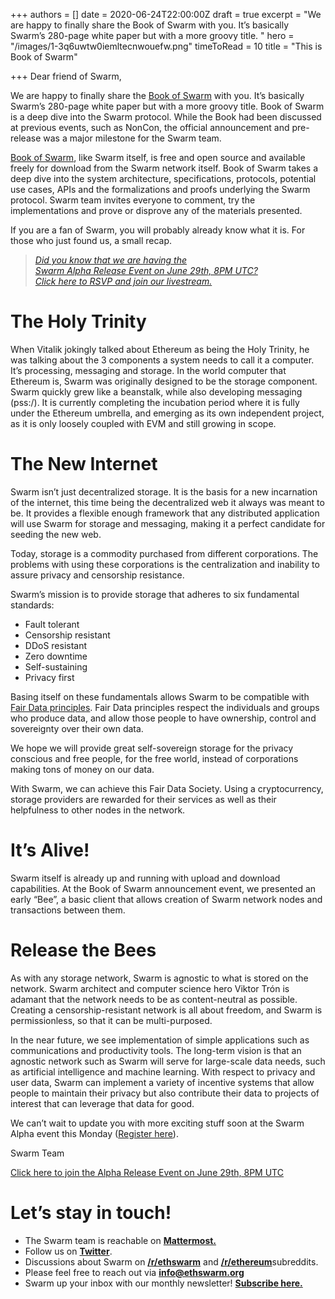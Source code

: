 +++
authors = []
date = 2020-06-24T22:00:00Z
draft = true
excerpt = "We are happy to finally share the Book of Swarm with you. It’s basically Swarm’s 280-page white paper but with a more groovy title. "
hero = "/images/1-3q6uwtw0iemltecnwouefw.png"
timeToRead = 10
title = "This is Book of Swarm"

+++
Dear friend of Swarm,

We are happy to finally share the [Book of Swarm](https://swarm-gateways.net/bzz:/latest.bookofswarm.eth/) with you. It’s basically Swarm’s 280-page white paper but with a more groovy title. Book of Swarm is a deep dive into the Swarm protocol. While the Book had been discussed at previous events, such as NonCon, the official announcement and pre-release was a major milestone for the Swarm team.

[Book of Swarm](https://swarm-gateways.net/bzz:/latest.bookofswarm.eth/), like Swarm itself, is free and open source and available freely for download from the Swarm network itself. Book of Swarm takes a deep dive into the system architecture, specifications, protocols, potential use cases, APIs and the formalizations and proofs underlying the Swarm protocol. Swarm team invites everyone to comment, try the implementations and prove or disprove any of the materials presented.

If you are a fan of Swarm, you will probably already know what it is. For those who just found us, a small recap.

> [_Did you know that we are having the   
> Swarm Alpha Release Event on June 29th, 8PM UTC?  
> Click here to RSVP and join our livestream._](https://swarm-gateways.net/bzz:/alpha.swarm.eth/)

# The Holy Trinity

When Vitalik jokingly talked about Ethereum as being the Holy Trinity, he was talking about the 3 components a system needs to call it a computer. It’s processing, messaging and storage. In the world computer that Ethereum is, Swarm was originally designed to be the storage component. Swarm quickly grew like a beanstalk, while also developing messaging (pss:/). It is currently completing the incubation period where it is fully under the Ethereum umbrella, and emerging as its own independent project, as it is only loosely coupled with EVM and still growing in scope.

# The New Internet

Swarm isn’t just decentralized storage. It is the basis for a new incarnation of the internet, this time being the decentralized web it always was meant to be. It provides a flexible enough framework that any distributed application will use Swarm for storage and messaging, making it a perfect candidate for seeding the new web.

Today, storage is a commodity purchased from different corporations. The problems with using these corporations is the centralization and inability to assure privacy and censorship resistance.

Swarm’s mission is to provide storage that adheres to six fundamental standards:

* Fault tolerant
* Censorship resistant
* DDoS resistant
* Zero downtime
* Self-sustaining
* Privacy first

Basing itself on these fundamentals allows Swarm to be compatible with [Fair Data principles](https://fairdatasociety.org/). Fair Data principles respect the individuals and groups who produce data, and allow those people to have ownership, control and sovereignty over their own data.

We hope we will provide great self-sovereign storage for the privacy conscious and free people, for the free world, instead of corporations making tons of money on our data.

With Swarm, we can achieve this Fair Data Society. Using a cryptocurrency, storage providers are rewarded for their services as well as their helpfulness to other nodes in the network.

# It’s Alive!

Swarm itself is already up and running with upload and download capabilities. At the Book of Swarm announcement event, we presented an early “Bee”, a basic client that allows creation of Swarm network nodes and transactions between them.

# Release the Bees

As with any storage network, Swarm is agnostic to what is stored on the network. Swarm architect and computer science hero Viktor Trón is adamant that the network needs to be as content-neutral as possible. Creating a censorship-resistant network is all about freedom, and Swarm is permissionless, so that it can be multi-purposed.

In the near future, we see implementation of simple applications such as communications and productivity tools. The long-term vision is that an agnostic network such as Swarm will serve for large-scale data needs, such as artificial intelligence and machine learning. With respect to privacy and user data, Swarm can implement a variety of incentive systems that allow people to maintain their privacy but also contribute their data to projects of interest that can leverage that data for good.

We can’t wait to update you with more exciting stuff soon at the Swarm Alpha event this Monday ([Register here](https://swarm-gateways.net/bzz:/alpha.swarm.eth/)).

Swarm Team

[Click here to join the Alpha Release Event on June 29th, 8PM UTC](https://swarm-gateways.net/bzz:/alpha.swarm.eth/)

# Let’s stay in touch!

* The Swarm team is reachable on [**Mattermost.**](http://beehive.ethswarm.org/)
* Follow us on [**Twitter**](https://twitter.com/ethswarm).
* Discussions about Swarm on [**/r/ethswarm**](https://www.reddit.com/r/ethswarm) and [**/r/ethereum**](https://www.reddit.com/r/ethereum)subreddits.
* Please feel free to reach out via [**info@ethswarm.org**](mailto:info@ethswarm.org)
* Swarm up your inbox with our monthly newsletter! [**Subscribe here.**](https://mailchi.mp/3871b41953e3/swarm-newsletter-signup)